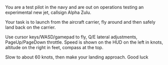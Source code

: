 You are a test pilot in the navy and are out on operations testing an experimental new jet, callsign Alpha Zulu.

Your task is to launch from the aircraft carrier, fly around and then safely land back on the carrier.

Use cursor keys/WASD/gamepad to fly, Q/E lateral adjustments, PageUp/PageDown throttle. Speed is shown on the HUD on the left in knots, altitude on the right in feet, compass at the top.

Slow to about 60 knots, then make your landing approach. Good luck